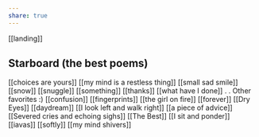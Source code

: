 ```yaml
---
share: true
---
```

[[landing]] 
## Starboard (the best poems)
[[choices are yours]] 
[[my mind is a restless thing]]
[[small sad smile]]
[[snow]]
[[snuggle]]
[[something]]
[[thanks]]
[[what have I done]]
.
.
Other favorites :)
[[confusion]]
[[fingerprints]]
[[the girl on fire]]
[[forever]]
[[Dry Eyes]] 
[[daydream]]
[[I look left and walk right]]
[[a piece of advice]]
[[Severed cries and echoing sighs]]
[[The Best]]
[[I sit and ponder]]
[[iavas]]
[[softly]] 
[[my mind shivers]]